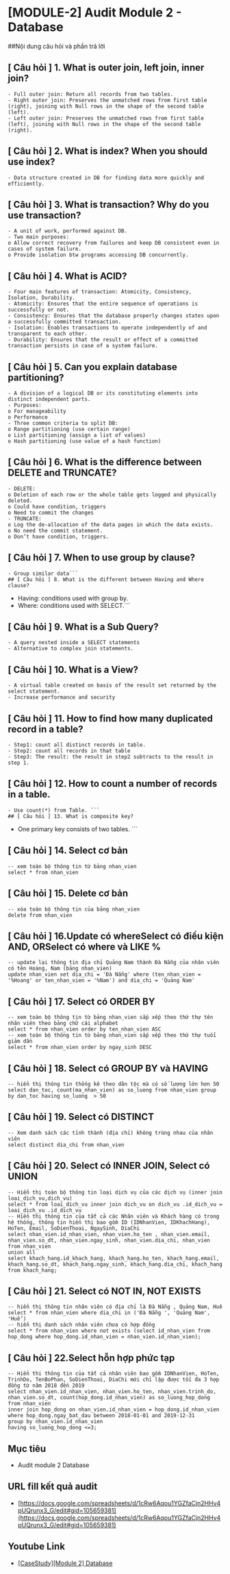 # [MODULE-2] Audit Module 2 - Database

##Nội dung câu hỏi và phần trả lời

## [ Câu hỏi ] 1.  What is outer join, left join, inner join?
```
- Full outer join: Return all records from two tables. 
- Right outer join: Preserves the unmatched rows from first table (right), joining with Null rows in the shape of the second table (left). 
- Left outer join: Preserves the unmatched rows from first table (left), joining with Null rows in the shape of the second table (right).
```
## [ Câu hỏi ] 2. What is index? When you should use index?
```
- Data structure created in DB for finding data more quickly and efficiently. 
```
## [ Câu hỏi ] 3. What is transaction?  Why do you use transaction?
```
- A unit of work, performed against DB. 
- Two main purposes: 
o Allow correct recovery from failures and keep DB consistent even in cases of system failure. 
o Provide isolation btw programs accessing DB concurrently. 
```
## [ Câu hỏi ] 4. What is ACID? 
```
- Four main features of transaction: Atomicity, Consistency, Isolation, Durability. 
- Atomicity: Ensures that the entire sequence of operations is successfully or not. 
- Consistency: Ensures that the database properly changes states upon a successfully committed transaction.
- Isolation: Enables transactions to operate independently of and transparent to each other.
- Durability: Ensures that the result or effect of a committed transaction persists in case of a system failure.
```
## [ Câu hỏi ] 5. Can you explain database partitioning?
```
- A division of a logical DB or its constituting elements into distinct independent parts. 
- Purposes: 
o For manageability
o Performance
- Three common criteria to split DB: 
o Range partitioning (use certain range)
o List partitioning (assign a list of values)
o Hash partitioning (use value of a hash function)
```
## [ Câu hỏi ] 6. What is the difference between DELETE and TRUNCATE?
```
- DELETE: 
o Deletion of each row or the whole table gets logged and physically deleted.
o Could have condition, triggers
o Need to commit the changes
- TRUNCATE: 
o Log the de-allocation of the data pages in which the data exists. 
o No need the commit statement. 
o Don’t have condition, triggers. 
```
## [ Câu hỏi ] 7. When to use group by clause?
```
- Group similar data```
## [ Câu hỏi ] 8. What is the different between Having and Where clause?
```
- Having: conditions used with group by.
- Where: conditions used with SELECT.```
## [ Câu hỏi ] 9. What is a Sub Query?
```
- A query nested inside a SELECT statements
- Alternative to complex join statements. 
```
## [ Câu hỏi ] 10. What is a View?
```
- A virtual table created on basis of the result set returned by the select statement. 
- Increase performance and security
```
## [ Câu hỏi ] 11. How to find how many duplicated record in a table?
```
- Step1: count all distinct records in table. 
- Step2: count all records in that table
- Step3: The result: the result in step2 subtracts to the result in step 1. 
```
## [ Câu hỏi ] 12. How to count a number of records in a table. 
```
- Use count(*) from Table. ```
## [ Câu hỏi ] 13. What is composite key? 
```
- One primary key consists of two tables. ```
## [ Câu hỏi ] 14. Select cơ bản
```
-- xem toàn bộ thông tin từ bảng nhan_vien
select * from nhan_vien 
```
## [ Câu hỏi ] 15. Delete cơ bản
```
-- xóa toàn bộ thông tin của bảng nhan_vien
delete from nhan_vien 
```
## [ Câu hỏi ] 16.Update có whereSelect có điều kiện AND, ORSelect có where và LIKE %
```
-- update lại thông tin địa chỉ Quảng Nam thành Đà Nẵng của nhân viên có tên Hoàng, Nam (bảng nhan_vien)
update nhan_vien set dia_chi = 'Đà Nẵng' where (ten_nhan_vien = '%Hoang' or ten_nhan_vien = '%Nam') and dia_chi = 'Quảng Nam'
```
## [ Câu hỏi ] 17. Select có ORDER BY
```
-- xem toàn bộ thông tin từ bảng nhan_vien sắp xếp theo thứ thự tên nhân viên theo bảng chữ cái alphabet
select * from nhan_vien order by ten_nhan_vien ASC
-- xem toàn bộ thông tin từ bảng nhan_vien sắp xếp theo thứ thự tuổi giảm dần
select * from nhan_vien order by ngay_sinh DESC
```
## [ Câu hỏi ] 18. Select có GROUP BY và HAVING
```
-- hiển thị thông tin thống kê theo dân tộc mà có số lượng lớn hơn 50
select dan_toc, count(ma_nhan_vien) as so_luong from nhan_vien group by dan_toc having so_luong  > 50
```
## [ Câu hỏi ] 19. Select có DISTINCT
```
-- Xem danh sách các tỉnh thành (địa chỉ) không trùng nhau của nhân viên
select distinct dia_chi from nhan_vien
```
## [ Câu hỏi ] 20. Select có INNER JOIN, Select có UNION
```
-- Hiển thị toàn bộ thông tin loại dịch vụ của các dịch vụ (inner join loai_dich_vu,dich_vu)
select * from loai_dich_vu inner join dich_vu on dich_vu .id_dich_vu = loai_dich_vu .id_dich_vu 
-- Hiển thị thông tin của tất cả các Nhân viên và Khách hàng có trong hệ thống, thông tin hiển thị bao gồm ID (IDNhanVien, IDKhachHang), HoTen, Email, SoDienThoai, NgaySinh, DiaChi
select nhan_vien.id_nhan_vien, nhan_vien.ho_ten , nhan_vien.email, nhan_vien.so_dt, nhan_vien.ngay_sinh, nhan_vien.dia_chi, nhan_vien
from nhan_vien
union all
select khach_hang.id_khach_hang, khach_hang.ho_ten, khach_hang.email, khach_hang.so_dt, khach_hang.ngay_sinh, khach_hang.dia_chi, khach_hang
from khach_hang;
```
## [ Câu hỏi ] 21. Select có NOT IN, NOT EXISTS
```
-- hiển thị thông tin nhân viên có địa chỉ là Đà Nẵng , Quảng Nam, Huế
select * from nhan_vien where dia_chi in ('Đà Nẵng ', 'Quảng Nam', 'Huế')
-- hiển thị danh sách nhân viên chưa có hợp đồng
select * from nhan_vien where not exists (select id_nhan_vien from hop_dong where hop_dong.id_nhan_vien = nhan_vien.id_nhan_vien);
```
## [ Câu hỏi ] 22.Select hỗn hợp phức tạp
```
-- Hiển thi thông tin của tất cả nhân viên bao gồm IDNhanVien, HoTen, TrinhDo, TenBoPhan, SoDienThoai, DiaChi mới chỉ lập được tối đa 3 hợp đồng từ năm 2018 đến 2019
select nhan_vien.id_nhan_vien, nhan_vien.ho_ten, nhan_vien.trinh_do, nhan_vien.so_dt, count(hop_dong.id_nhan_vien) as so_luong_hop_dong
from nhan_vien
inner join hop_dong on nhan_vien.id_nhan_vien = hop_dong.id_nhan_vien
where hop_dong.ngay_bat_dau between 2018-01-01 and 2019-12-31
group by nhan_vien.id_nhan_vien
having so_luong_hop_dong <=3;
```



## Mục tiêu

* Audit module 2 Database
## URL fill kết quả audit

* [https://docs.google.com/spreadsheets/d/1cRw6Aqou1YGZfaCjn2HHv4pUQrunx3_G/edit#gid=105659381](https://docs.google.com/spreadsheets/d/1cRw6Aqou1YGZfaCjn2HHv4pUQrunx3_G/edit#gid=105659381)

## Youtube Link

* [[CaseStudy][Module 2] Database](https://www.youtube.com/watch?v=obM5UMPGTqc&list=PL9yu4ScFhKGwH2rZGi2CZGrt2DSRccUXe)